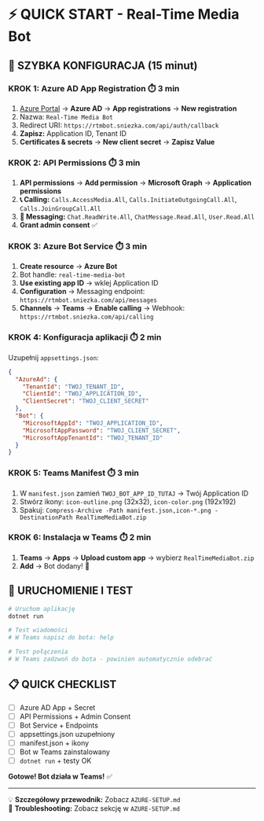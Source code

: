 # ⚡ QUICK START - Real-Time Media Bot

## 🎯 **SZYBKA KONFIGURACJA (15 minut)**

### **KROK 1: Azure AD App Registration** ⏱️ 3 min
1. [Azure Portal](https://portal.azure.com) → **Azure AD** → **App registrations** → **New registration**
2. Nazwa: `Real-Time Media Bot`
3. Redirect URI: `https://rtmbot.sniezka.com/api/auth/callback`
4. **Zapisz:** Application ID, Tenant ID
5. **Certificates & secrets** → **New client secret** → **Zapisz Value**

### **KROK 2: API Permissions** ⏱️ 3 min
1. **API permissions** → **Add permission** → **Microsoft Graph** → **Application permissions**
2. **📞 Calling:** `Calls.AccessMedia.All`, `Calls.InitiateOutgoingCall.All`, `Calls.JoinGroupCall.All`
3. **💬 Messaging:** `Chat.ReadWrite.All`, `ChatMessage.Read.All`, `User.Read.All`
4. **Grant admin consent** ✅

### **KROK 3: Azure Bot Service** ⏱️ 3 min
1. **Create resource** → **Azure Bot**
2. Bot handle: `real-time-media-bot`
3. **Use existing app ID** → wklej Application ID
4. **Configuration** → Messaging endpoint: `https://rtmbot.sniezka.com/api/messages`
5. **Channels** → **Teams** → **Enable calling** → Webhook: `https://rtmbot.sniezka.com/api/calling`

### **KROK 4: Konfiguracja aplikacji** ⏱️ 2 min
Uzupełnij `appsettings.json`:
```json
{
  "AzureAd": {
    "TenantId": "TWOJ_TENANT_ID",
    "ClientId": "TWOJ_APPLICATION_ID", 
    "ClientSecret": "TWOJ_CLIENT_SECRET"
  },
  "Bot": {
    "MicrosoftAppId": "TWOJ_APPLICATION_ID",
    "MicrosoftAppPassword": "TWOJ_CLIENT_SECRET",
    "MicrosoftAppTenantId": "TWOJ_TENANT_ID"
  }
}
```

### **KROK 5: Teams Manifest** ⏱️ 3 min
1. W `manifest.json` zamień `TWOJ_BOT_APP_ID_TUTAJ` → Twój Application ID
2. Stwórz ikony: `icon-outline.png` (32x32), `icon-color.png` (192x192)
3. Spakuj: `Compress-Archive -Path manifest.json,icon-*.png -DestinationPath RealTimeMediaBot.zip`

### **KROK 6: Instalacja w Teams** ⏱️ 2 min
1. **Teams** → **Apps** → **Upload custom app** → wybierz `RealTimeMediaBot.zip`
2. **Add** → Bot dodany! 🎉

## 🚀 **URUCHOMIENIE I TEST**

```bash
# Uruchom aplikację
dotnet run

# Test wiadomości
# W Teams napisz do bota: help

# Test połączenia
# W Teams zadzwoń do bota - powinien automatycznie odebrać
```

## 📋 **QUICK CHECKLIST**
- [ ] Azure AD App + Secret
- [ ] API Permissions + Admin Consent  
- [ ] Bot Service + Endpoints
- [ ] appsettings.json uzupełniony
- [ ] manifest.json + ikony
- [ ] Bot w Teams zainstalowany
- [ ] `dotnet run` + testy OK

**Gotowe! Bot działa w Teams!** ✅

---

💡 **Szczegółowy przewodnik:** Zobacz `AZURE-SETUP.md`  
🔧 **Troubleshooting:** Zobacz sekcję w `AZURE-SETUP.md`
